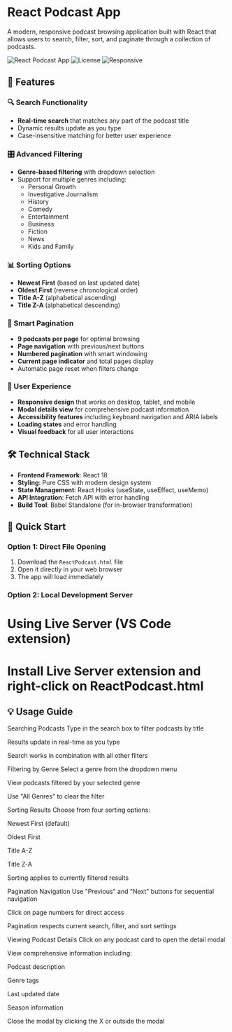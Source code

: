 # React Podcast App

A modern, responsive podcast browsing application built with React that allows users to search, filter, sort, and paginate through a collection of podcasts.

![React Podcast App](https://img.shields.io/badge/React-18.2.0-blue)
![License](https://img.shields.io/badge/License-MIT-green)
![Responsive](https://img.shields.io/badge/Design-Responsive-orange)

## 🚀 Features

### 🔍 Search Functionality
- **Real-time search** that matches any part of the podcast title
- Dynamic results update as you type
- Case-insensitive matching for better user experience

### 🎛️ Advanced Filtering
- **Genre-based filtering** with dropdown selection
- Support for multiple genres including:
  - Personal Growth
  - Investigative Journalism  
  - History
  - Comedy
  - Entertainment
  - Business
  - Fiction
  - News
  - Kids and Family

### 📊 Sorting Options
- **Newest First** (based on last updated date)
- **Oldest First** (reverse chronological order)
- **Title A-Z** (alphabetical ascending)
- **Title Z-A** (alphabetical descending)

### 📄 Smart Pagination
- **9 podcasts per page** for optimal browsing
- **Page navigation** with previous/next buttons
- **Numbered pagination** with smart windowing
- **Current page indicator** and total pages display
- Automatic page reset when filters change

### 🎨 User Experience
- **Responsive design** that works on desktop, tablet, and mobile
- **Modal details view** for comprehensive podcast information
- **Accessibility features** including keyboard navigation and ARIA labels
- **Loading states** and error handling
- **Visual feedback** for all user interactions

## 🛠️ Technical Stack

- **Frontend Framework**: React 18
- **Styling**: Pure CSS with modern design system
- **State Management**: React Hooks (useState, useEffect, useMemo)
- **API Integration**: Fetch API with error handling
- **Build Tool**: Babel Standalone (for in-browser transformation)


## 🚀 Quick Start

### Option 1: Direct File Opening
1. Download the `ReactPodcast.html` file
2. Open it directly in your web browser
3. The app will load immediately

### Option 2: Local Development Server

# Using Live Server (VS Code extension)
# Install Live Server extension and right-click on ReactPodcast.html

## 💡 Usage Guide

Searching Podcasts
Type in the search box to filter podcasts by title

Results update in real-time as you type

Search works in combination with all other filters

Filtering by Genre
Select a genre from the dropdown menu

View podcasts filtered by your selected genre

Use "All Genres" to clear the filter

Sorting Results
Choose from four sorting options:

Newest First (default)

Oldest First

Title A-Z

Title Z-A

Sorting applies to currently filtered results

Pagination Navigation
Use "Previous" and "Next" buttons for sequential navigation

Click on page numbers for direct access

Pagination respects current search, filter, and sort settings

Viewing Podcast Details
Click on any podcast card to open the detail modal

View comprehensive information including:

Podcast description

Genre tags

Last updated date

Season information

Close the modal by clicking the X or outside the modal

